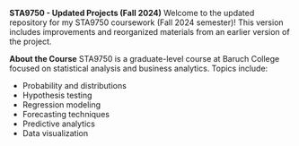 **STA9750 - Updated Projects (Fall 2024)**
Welcome to the updated repository for my STA9750 coursework (Fall 2024 semester)!
This version includes improvements and reorganized materials from an earlier version of the project.

**About the Course**
STA9750 is a graduate-level course at Baruch College focused on statistical analysis and business analytics. Topics include:
- Probability and distributions
- Hypothesis testing
- Regression modeling
- Forecasting techniques
- Predictive analytics
- Data visualization
